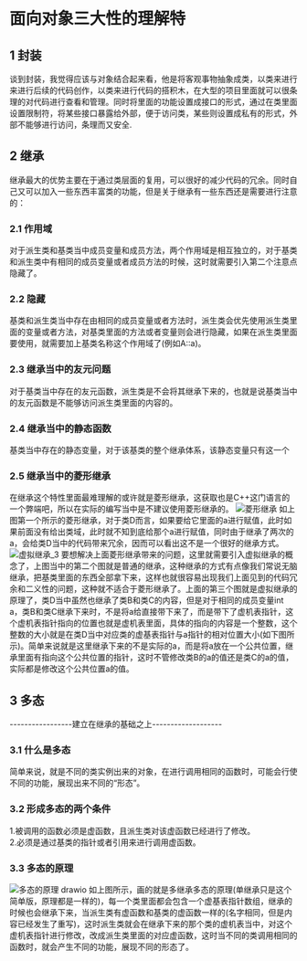 # 面向对象三大性的理解特
## 1 封装
谈到封装，我觉得应该与对象结合起来看，他是将客观事物抽象成类，以类来进行来进行后续的代码创作，以类来进行代码的搭积木，在大型的项目里面就可以很条理的对代码进行查看和管理。同时将里面的功能设置成接口的形式，通过在类里面设置限制符，将某些接口暴露给外部，便于访问类，某些则设置成私有的形式，外部不能够进行访问，条理而又安全.
## 2 继承
继承最大的优势主要在于通过类层面的复用，可以很好的减少代码的冗余。同时自己又可以加入一些东西丰富类的功能，但是关于继承有一些东西还是需要进行注意的：
### 2.1 作用域
对于派生类和基类当中成员变量和成员方法，两个作用域是相互独立的，对于基类和派生类中有相同的成员变量或者成员方法的时候，这时就需要引入第二个注意点隐藏了。
### 2.2 隐藏
基类和派生类当中存在由相同的成员变量或者方法时，派生类会优先使用派生类里面的变量或者方法，对基类里面的方法或者变量则会进行隐藏，如果在派生类里面要使用，就需要加上基类名称这个作用域了(例如A::a)。
### 2.3 继承当中的友元问题
对于基类当中存在的友元函数，派生类是不会将其继承下来的，也就是说基类当中的友元函数是不能够访问派生类里面的内容的。
### 2.4 继承当中的静态函数  
基类当中存在的静态变量，对于该基类的整个继承体系，该静态变量只有这一个
### 2.5 继承当中的菱形继承  
在继承这个特性里面最难理解的或许就是菱形继承，这获取也是C++这门语言的一个弊端吧，所以在实际的编写当中是不建议使用菱形继承的。
![菱形继承](https://user-images.githubusercontent.com/104414865/233884989-1f2be19c-e109-4f76-9200-696307f14ec6.png)
 如上图第一个所示的菱形继承，对于类D而言，如果要给它里面的a进行赋值，此时如果前面没有给出类域，此时就不知到底给那个a进行赋值，同时由于继承了两次的a，会给类D当中的代码带来冗余，因而可以看出这不是一个很好的继承方式。
 ![虚拟继承_3](https://user-images.githubusercontent.com/104414865/233885233-80ef76bb-c4cb-4ef9-a5dd-0ea371d03bb5.png)
要想解决上面菱形继承带来的问题，这里就需要引入虚拟继承的概念了，上图当中的第二个图就是普通的继承，这种继承的方式有点像我们常说无脑继承，把基类里面的东西全部拿下来，这样也就很容易出现我们上面见到的代码冗余和二义性的问题，这种就不适合于菱形继承了。上面的第三个图就是虚拟继承的原理了，类D当中虽然也继承了类B和类C的内容，但是对于相同的成员变量int a，类B和类C继承下来时，不是将a给直接带下来了，而是带下了虚机表指针，这个虚机表指针指向的位置也就是虚机表里面，具体的指向的内容是一个整数，这个整数的大小就是在类D当中对应类的虚基表指针与a指针的相对位置大小(如下图所示)。简单来说就是这里继承下来的不是实际的a，而是将a放在一个公共位置，继承里面有指向这个公共位置的指针，这时不管修改类B的a的值还是类C的a的值，实际都是修改这个公共位置a的值。
## 3 多态
 -----------------建立在继承的基础之上-------------------
### 3.1 什么是多态  
简单来说，就是不同的类实例出来的对象，在进行调用相同的函数时，可能会行使不同的功能，展现出来不同的“形态”。
### 3.2 形成多态的两个条件
1.被调用的函数必须是虚函数，且派生类对该虚函数已经进行了修改。    
2.必须是通过基类的指针或者引用来进行调用虚函数。 
### 3.3 多态的原理  
![多态的原理 drawio](https://user-images.githubusercontent.com/104414865/233885156-b4ec14b3-99ff-4acb-b2ea-43d999ae81d7.png)
如上图所示，画的就是多继承多态的原理(单继承只是这个简单版，原理都是一样的)，每一个类里面都会包含一个虚基表指针数组，继承的时候也会继承下来，当派生类有虚函数和基类的虚函数一样的(名字相同，但是内容已经发生了重写)，这时派生类就会在继承下来的那个类的虚机表当中，对这个虚机表指针进行修改，改成派生类里面的对应虚函数，这时当不同的类调用相同的函数时，就会产生不同的功能，展现不同的形态了。

